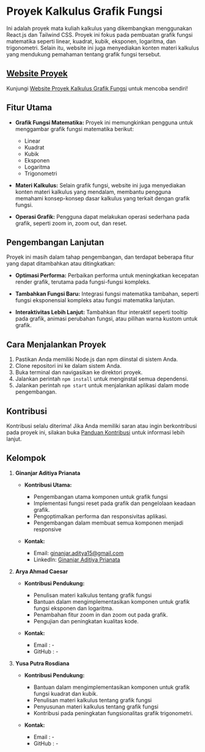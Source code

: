 # Proyek Kalkulus Grafik Fungsi

Ini adalah proyek mata kuliah kalkulus yang dikembangkan menggunakan React.js dan Tailwind CSS. Proyek ini fokus pada pembuatan grafik fungsi matematika seperti linear, kuadrat, kubik, eksponen, logaritma, dan trigonometri. Selain itu, website ini juga menyediakan konten materi kalkulus yang mendukung pemahaman tentang grafik fungsi tersebut.

## [Website Proyek](https://kudith.github.io/calculus101)

Kunjungi [Website Proyek Kalkulus Grafik Fungsi](https://kudith.github.io/calculus101) untuk mencoba sendiri!

## Fitur Utama

- **Grafik Fungsi Matematika:** Proyek ini memungkinkan pengguna untuk menggambar grafik fungsi matematika berikut:

  - Linear
  - Kuadrat
  - Kubik
  - Eksponen
  - Logaritma
  - Trigonometri

- **Materi Kalkulus:** Selain grafik fungsi, website ini juga menyediakan konten materi kalkulus yang mendalam, membantu pengguna memahami konsep-konsep dasar kalkulus yang terkait dengan grafik fungsi.

- **Operasi Grafik:** Pengguna dapat melakukan operasi sederhana pada grafik, seperti zoom in, zoom out, dan reset.

## Pengembangan Lanjutan

Proyek ini masih dalam tahap pengembangan, dan terdapat beberapa fitur yang dapat ditambahkan atau ditingkatkan:

- **Optimasi Performa:** Perbaikan performa untuk meningkatkan kecepatan render grafik, terutama pada fungsi-fungsi kompleks.

- **Tambahkan Fungsi Baru:** Integrasi fungsi matematika tambahan, seperti fungsi eksponensial kompleks atau fungsi matematika lanjutan.

- **Interaktivitas Lebih Lanjut:** Tambahkan fitur interaktif seperti tooltip pada grafik, animasi perubahan fungsi, atau pilihan warna kustom untuk grafik.

## Cara Menjalankan Proyek

1. Pastikan Anda memiliki Node.js dan npm diinstal di sistem Anda.
2. Clone repositori ini ke dalam sistem Anda.
3. Buka terminal dan navigasikan ke direktori proyek.
4. Jalankan perintah `npm install` untuk menginstal semua dependensi.
5. Jalankan perintah `npm start` untuk menjalankan aplikasi dalam mode pengembangan.

## Kontribusi

Kontribusi selalu diterima! Jika Anda memiliki saran atau ingin berkontribusi pada proyek ini, silakan buka [Panduan Kontribusi](CONTRIBUTING.md) untuk informasi lebih lanjut.

## Kelompok

1. **Ginanjar Aditiya Prianata**

   - **Kontribusi Utama:**

     - Pengembangan utama komponen untuk grafik fungsi
     - Implementasi fungsi reset pada grafik dan pengelolaan keadaan grafik.
     - Pengoptimalkan performa dan responsivitas aplikasi.
     - Pengembangan dalam membuat semua komponen menjadi responsive

   - **Kontak:**
     - Email: ginanjar.aditya15@gmail.com
     - LinkedIn: [Ginanjar Aditiya Prianata](https://www.linkedin.com/in/ginanjar-aditiya-prianata-744691242/)

2. **Arya Ahmad Caesar**

   - **Kontribusi Pendukung:**

     - Penulisan materi kalkulus tentang grafik fungsi
     - Bantuan dalam mengimplementasikan komponen untuk grafik fungsi eksponen dan logaritma.
     - Penambahan fitur zoom in dan zoom out pada grafik.
     - Pengujian dan peningkatan kualitas kode.

   - **Kontak:**
     - Email : -
     - GitHub : -

3. **Yusa Putra Rosdiana**

   - **Kontribusi Pendukung:**

     - Bantuan dalam mengimplementasikan komponen untuk grafik fungsi kuadrat dan kubik.
     - Penulisan materi kalkulus tentang grafik fungsi
     - Penyusunan materi kalkulus tentang grafik fungsi
     - Kontribusi pada peningkatan fungsionalitas grafik trigonometri.

   - **Kontak:**
     - Email : -
     - GitHub : -
